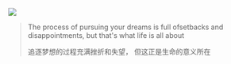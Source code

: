 ![](https://raw.githubusercontent.com/lindongnote/lindong-junior-note/refs/heads/main/docs/public/logo2.png)

> The process of pursuing your dreams is full ofsetbacks and disappointments, but that's what life is all about
>
> 追逐梦想的过程充满挫折和失望， 但这正是生命的意义所在
